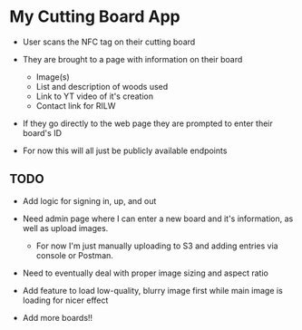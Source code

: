 # My Cutting Board App

* User scans the NFC tag on their cutting board
* They are brought to a page with information on their board
  * Image(s)
  * List and description of woods used
  * Link to YT video of it's creation
  * Contact link for RILW

* If they go directly to the web page they are prompted to enter their board's ID

* For now this will all just be publicly available endpoints

## TODO

* Add logic for signing in, up, and out
* Need admin page where I can enter a new board and it's information, as well as upload images.
  * For now I'm just manually uploading to S3 and adding entries via console or Postman.

* Need to eventually deal with proper image sizing and aspect ratio
* Add feature to load low-quality, blurry image first while main image is loading for nicer effect
* Add more boards!!
